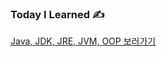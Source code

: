 ### Today I Learned ✍️

[Java, JDK, JRE, JVM, OOP 보러가기](https://silicon-echinodon-49c.notion.site/Java-JDK-JRE-JVM-OOP-215a564bc2398035898cd1124fbccf8e)